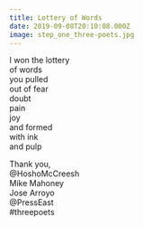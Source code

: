 ```yaml
---
title: Lottery of Words
date: 2019-09-08T20:10:08.000Z
image: step_one_three-poets.jpg
---
```

I won the lottery  
of words  
you pulled   
out of fear  
doubt  
pain  
joy  
and formed  
with ink  
and pulp  

Thank you,   
@HoshoMcCreesh  
Mike Mahoney  
Jose Arroyo  
@PressEast   
#threepoets